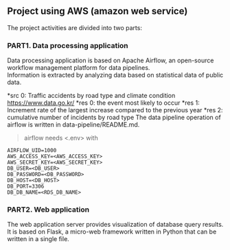 ## Project using AWS (amazon web service)

The project activities are divided into two parts:   
### PART1. Data processing application   
Data processing application is based on Apache Airflow, an open-source workflow management platform for data pipelines.   
Information is extracted by analyzing data based on statistical data of public data.

*src 0: Traffic accidents by road type and climate condition <https://www.data.go.kr/>
*res 0: the event most likely to occur
*res 1: Increment rate of the largest increase compared to the previous year
*res 2: cumulative number of incidents by road type
The data pipeline operation of airflow is written in data-pipeline/README.md.
> airflow needs <.env> with   
```
AIRFLOW_UID=1000
AWS_ACCESS_KEY=<AWS_ACCESS_KEY>
AWS_SECRET_KEY=<AWS_SECRET_KEY>
DB_USER=<DB_USER>
DB_PASSWORD=<DB_PASSWORD>
DB_HOST=<DB_HOST>
DB_PORT=3306
DB_DB_NAME=<RDS_DB_NAME>
```

### PART2. Web application   
The web application server provides visualization of database query results.   
It is based on Flask, a micro-web framework written in Python that can be written in a single file.

